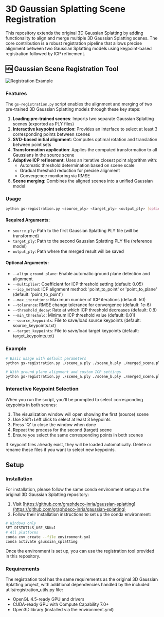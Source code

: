 # 3D Gaussian Splatting Scene Registration

This repository extends the original 3D Gaussian Splatting by adding functionality to align and merge multiple 3D Gaussian Splatting scenes. The core contribution is a robust registration pipeline that allows precise alignment between two Gaussian Splatting models using keypoint-based registration followed by ICP refinement.

## 🆕 Gaussian Scene Registration Tool

![Registration Example](assets/registration_example.png)

### Features

The `gs-registration.py` script enables the alignment and merging of two pre-trained 3D Gaussian Splatting models through these key steps:

1. **Loading pre-trained scenes**: Imports two separate Gaussian Splatting scenes (exported as PLY files)
2. **Interactive keypoint selection**: Provides an interface to select at least 3 corresponding points between scenes
3. **SVD-based initial alignment**: Computes optimal rotation and translation between point sets
4. **Transformation application**: Applies the computed transformation to all Gaussians in the source scene
5. **Adaptive ICP refinement**: Uses an iterative closest point algorithm with:
   - Automatic threshold determination based on scene scale
   - Gradual threshold reduction for precise alignment
   - Convergence monitoring via RMSE
6. **Scene merging**: Combines the aligned scenes into a unified Gaussian model

### Usage

```bash
python gs-registration.py <source_ply> <target_ply> <output_ply> [options]
```

#### Required Arguments:
- `source_ply`: Path to the first Gaussian Splatting PLY file (will be transformed)
- `target_ply`: Path to the second Gaussian Splatting PLY file (reference model)
- `output_ply`: Path where the merged result will be saved

#### Optional Arguments:
- `--align_ground_plane`: Enable automatic ground plane detection and alignment
- `--multiplier`: Coefficient for ICP threshold setting (default: 0.05)
- `--icp_method`: ICP alignment method: 'point_to_point' or 'point_to_plane' (default: 'point_to_point')
- `--max_iterations`: Maximum number of ICP iterations (default: 50)
- `--tolerance`: RMSE change tolerance for convergence (default: 1e-6)
- `--threshold_decay`: Rate at which ICP threshold decreases (default: 0.8)
- `--min_threshold`: Minimum ICP threshold value (default: 0.01)
- `--source_keypoints`: File to save/load source keypoints (default: source_keypoints.txt)
- `--target_keypoints`: File to save/load target keypoints (default: target_keypoints.txt)

### Example

```bash
# Basic usage with default parameters
python gs-registration.py ./scene_a.ply ./scene_b.ply ./merged_scene.ply

# With ground plane alignment and custom ICP settings
python gs-registration.py ./scene_a.ply ./scene_b.ply ./merged_scene.ply --align_ground_plane --multiplier 0.03 --icp_method point_to_plane
```

### Interactive Keypoint Selection

When you run the script, you'll be prompted to select corresponding keypoints in both scenes:

1. The visualization window will open showing the first (source) scene
2. Use Shift+Left click to select at least 3 keypoints
3. Press 'Q' to close the window when done
4. Repeat the process for the second (target) scene
5. Ensure you select the same corresponding points in both scenes

If keypoint files already exist, they will be loaded automatically. Delete or rename these files if you want to select new keypoints.

## Setup

### Installation

For installation, please follow the same conda environment setup as the original 3D Gaussian Splatting repository:

1. Visit [https://github.com/graphdeco-inria/gaussian-splatting](https://github.com/graphdeco-inria/gaussian-splatting)
2. Follow their installation instructions to set up the conda environment:

```bash
# Windows only
SET DISTUTILS_USE_SDK=1 
# All platforms
conda env create --file environment.yml
conda activate gaussian_splatting
```

Once the environment is set up, you can use the registration tool provided in this repository.

### Requirements

The registration tool has the same requirements as the original 3D Gaussian Splatting project, with additional dependencies handled by the included utils/registration_utils.py file:

- OpenGL 4.5-ready GPU and drivers
- CUDA-ready GPU with Compute Capability 7.0+
- Open3D library (installed via the environment.yml)
